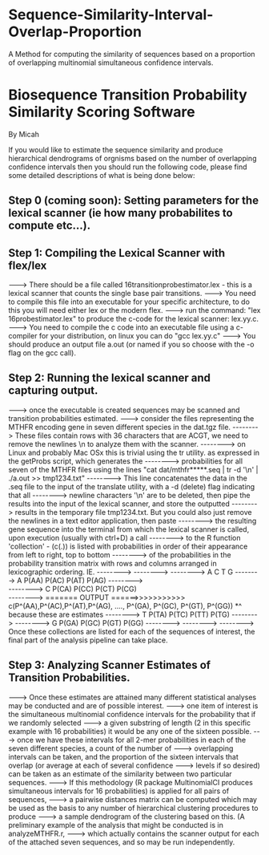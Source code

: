 # Sequence-Similarity-Interval-Overlap-Proportion
A Method for computing the similarity of sequences based on a proportion of overlapping multinomial simultaneous confidence intervals. 

# Biosequence Transition Probability Similarity Scoring Software
By Micah


If you would like to estimate the sequence similarity and produce hierarchical dendrograms of orgnisms based on 
the number of overlapping confidence intervals then you should run the following code, please find some detailed 
descriptions of what is being done below: 

## Step 0 (coming soon): Setting parameters for the lexical scanner (ie how many probabilites to compute etc...). 


## Step 1: Compiling the Lexical Scanner with flex/lex

---> There should be a file called 16transitionprobestimator.lex - this is a lexical scanner that counts the single base pair transitions. 
---> You need to compile this file into an executable for your specific architecture, to do this you will need either lex or the modern flex. 
---> run the command:  "lex 16probestimator.lex" to produce the c-code for the lexical scanner: lex.yy.c. 
---> You need to compile the c code into an executable file using a c-compiler for your distribution, on linux you can do "gcc lex.yy.c"
---> You should produce an output file a.out (or named if you so choose with the -o flag on the gcc call). 

## Step 2:  Running the lexical scanner and capturing output. 

---> once the executable is created sequences may be scanned and transition probabilities estimated. 
---> consider the files representing the MTHFR encoding gene in seven different species in the dat.tgz file. 
--------> These files contain rows with 36 characters that are ACGT, we need to remove the newlines \n to analyze them with the scanner. 
--------> on Linux and probably Mac OSx this is trivial using the tr utility.  as expressed in the getProbs script, which generates the 
--------> probabilities for all seven of the MTHFR files using the lines "cat dat/mthfr*****.seq | tr -d '\n' | ./a.out >> tmp1234.txt"
--------> This line concatenates the data in the .seq file to the input of the translate utility, with a -d (delete) flag indicating that all 
--------> newline characters '\n' are to be deleted, then pipe the results into the input of the lexical scanner, and store the outputted 
--------> results in the temporary file tmp1234.txt.  But you could also just remove the newlines in a text editor application, then paste
--------> the resulting gene sequence into the terminal from which the lexical scanner is called, upon execution (usually with ctrl+D) a call
--------> to the R function 'collection' - (c(.)) is listed with probabilities in order of their appearance from left to right, top to bottom
--------> of the probabilities in the probability transition matrix with rows and columns arranged in lexicographic ordering.  IE. 
-------->
-------->
--------> 		 A     C     T     G
-------->	     A P(AA) P(AC) P(AT) P(AG)
-------->	     
-------->	     C P(CA) P(CC) P(CT) P(CG) 		
-------->						======= OUTPUT ======>>>>>>>>>>>         c(P^(AA),P^(AC),P^(AT),P^(AG), ...., P^(GA), P^(GC), P^(GT), P^(GG))  *^ because these are estimates
-------->	     T P(TA) P(TC) P(TT) P(TG)
--------> 
-------->	     G P(GA) P(GC) P(GT) P(GG) 
--------> 
-------->
--------> Once these collections are listed for each of the sequences of interest, the final part of the analysis pipeline can take place. 

## Step 3: Analyzing Scanner Estimates of Transition Probabilities. 

---> Once these estimates are attained many different statistical analyses may be conducted and are of possible interest. 
---> one item of interest is the simultaneous multinomial confidence intervals for the probability that if we randomly selected
---> a given substring of length (2 in this specific example with 16 probabilities) it would be any one of the sixteen possible. 
---> once we have these intervals for all 2-mer probabilities in each of the seven different species, a count of the number of 
---> overlapping intervals can be taken, and the proportion of the sixteen intervals that overlap (or average at each of several confidence 
---> levels if so desired) can be taken as an estimate of the similarity between two particular sequences. 
---> If this methodology (R package MultinomialCI produces simultaneous intervals for 16 probabilities) is applied for all pairs of sequences, 
---> a pairwise distances matrix can be computed which may be used as the basis to any number of hierarchical clustering procedures to produce 
---> a sample dendrogram of the clustering based on this.  (A preliminary example of the analysis that might be conducted is in analyzeMTHFR.r, 
---> which actually contains the scanner output for each of the attached seven sequences, and so may be run independently. 


